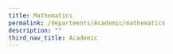 ```yaml
---
title: Mathematics
permalink: /departments/Academic/mathematics
description: ""
third_nav_title: Academic
---
```

